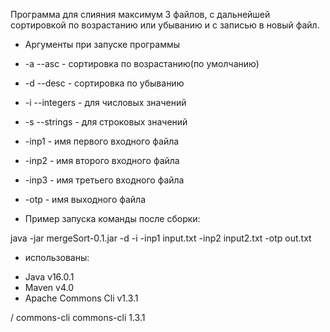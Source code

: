Программа для слияния максимум 3 файлов, с дальнейшей сортировкой по возрастанию или убыванию и с записью в новый файл.


* Аргументы при запуске программы 

* -a --asc - сортировка по возрастанию(по умолчанию)
* -d --desc - сортировка по убыванию
* -i --integers - для числовых значений 
* -s --strings - для строковых значений
* -inp1 <arg> - имя первого входного файла
* -inp2 <arg> - имя второго входного файла
* -inp3 <arg> - имя третьего входного файла
* -otp <arg> - имя выходного файла

* Пример запуска команды после сборки:

java -jar mergeSort-0.1.jar -d -i -inp1 input.txt -inp2 input2.txt -otp out.txt

* использованы:
- Java v16.0.1
- Maven v4.0
- Apache Commons Cli v1.3.1

/ <dependency>
            <groupId>commons-cli</groupId>
            <artifactId>commons-cli</artifactId>
            <version>1.3.1</version>
</dependency>